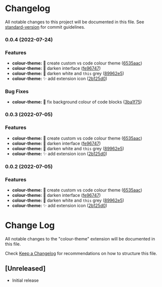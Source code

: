 # Changelog

All notable changes to this project will be documented in this file. See [standard-version](https://github.com/conventional-changelog/standard-version) for commit guidelines.

### 0.0.4 (2022-07-24)


### Features

* **colour-theme:** :lipstick: create custom vs code colour theme ([6535aac](https://github.com/JamesNZL/jamesnzl/commit/6535aacb14c18c7434791ca5a77944759099d337))
* **colour-theme:** :lipstick: darken interface ([fe96747](https://github.com/JamesNZL/jamesnzl/commit/fe96747118a043ac89dd8cc647c959947b102f7d))
* **colour-theme:** :lipstick: darken white and `this` grey ([89962e5](https://github.com/JamesNZL/jamesnzl/commit/89962e55d645a60da9ad9e0852d1eaa97ce6be3b))
* **colour-theme:** :sparkles: add extension icon ([2b125d0](https://github.com/JamesNZL/jamesnzl/commit/2b125d0a2be37a0546eae0839ca35de95fbce671))


### Bug Fixes

* **colour-theme:** :lipstick: fix background colour of code blocks ([3ba1f75](https://github.com/JamesNZL/jamesnzl/commit/3ba1f75f92281d939a0aceeeaf9c98f5957aa021))

### 0.0.3 (2022-07-05)


### Features

* **colour-theme:** :lipstick: create custom vs code colour theme ([6535aac](https://github.com/JamesNZL/jamesnzl/commit/6535aacb14c18c7434791ca5a77944759099d337))
* **colour-theme:** :lipstick: darken interface ([fe96747](https://github.com/JamesNZL/jamesnzl/commit/fe96747118a043ac89dd8cc647c959947b102f7d))
* **colour-theme:** :lipstick: darken white and `this` grey ([89962e5](https://github.com/JamesNZL/jamesnzl/commit/89962e55d645a60da9ad9e0852d1eaa97ce6be3b))
* **colour-theme:** :sparkles: add extension icon ([2b125d0](https://github.com/JamesNZL/jamesnzl/commit/2b125d0a2be37a0546eae0839ca35de95fbce671))

### 0.0.2 (2022-07-05)


### Features

* **colour-theme:** :lipstick: create custom vs code colour theme ([6535aac](https://github.com/JamesNZL/jamesnzl/commit/6535aacb14c18c7434791ca5a77944759099d337))
* **colour-theme:** :lipstick: darken interface ([fe96747](https://github.com/JamesNZL/jamesnzl/commit/fe96747118a043ac89dd8cc647c959947b102f7d))
* **colour-theme:** :lipstick: darken white and `this` grey ([89962e5](https://github.com/JamesNZL/jamesnzl/commit/89962e55d645a60da9ad9e0852d1eaa97ce6be3b))
* **colour-theme:** :sparkles: add extension icon ([2b125d0](https://github.com/JamesNZL/jamesnzl/commit/2b125d0a2be37a0546eae0839ca35de95fbce671))

# Change Log

All notable changes to the "colour-theme" extension will be documented in this file.

Check [Keep a Changelog](http://keepachangelog.com/) for recommendations on how to structure this file.

## [Unreleased]

- Initial release
